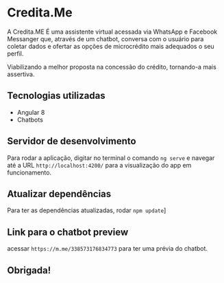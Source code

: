# Credita.Me

A Credita.ME É uma assistente virtual acessada via WhatsApp e Facebook Messanger que, através de um chatbot, conversa com o usuário para coletar dados e ofertar as opções de microcrédito mais adequados o seu perfil.

Viabilizando a melhor proposta na concessão do crédito, tornando-a mais assertiva.

## Tecnologias utilizadas

- Angular 8
- Chatbots


## Servidor de desenvolvimento

Para rodar a aplicação, digitar no terminal o comando `ng serve` e navegar até a URL `http://localhost:4200/` para a visualização do app em funcionamento.

## Atualizar dependências

Para ter as dependências atualizadas, rodar `npm update`]

## Link para o chatbot preview

acessar `https://m.me/338573176834773` para ter uma prévia do chatbot.

## Obrigada!